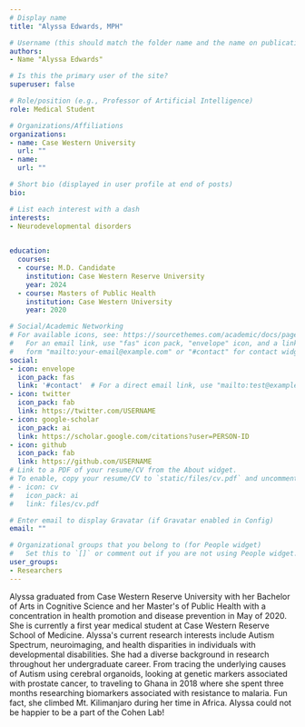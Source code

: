 ```yaml
---
# Display name
title: "Alyssa Edwards, MPH"

# Username (this should match the folder name and the name on publications)
authors:
- Name "Alyssa Edwards"

# Is this the primary user of the site?
superuser: false

# Role/position (e.g., Professor of Artificial Intelligence)
role: Medical Student

# Organizations/Affiliations
organizations:
- name: Case Western University 
  url: ""
- name: 
  url: ""

# Short bio (displayed in user profile at end of posts)
bio: 

# List each interest with a dash
interests:
- Neurodevelopmental disorders
 

education:
  courses:
  - course: M.D. Candidate
    institution: Case Western Reserve University
    year: 2024
  - course: Masters of Public Health
    institution: Case Western University
    year: 2020

# Social/Academic Networking
# For available icons, see: https://sourcethemes.com/academic/docs/page-builder/#icons
#   For an email link, use "fas" icon pack, "envelope" icon, and a link in the
#   form "mailto:your-email@example.com" or "#contact" for contact widget.
social:
- icon: envelope
  icon_pack: fas
  link: '#contact'  # For a direct email link, use "mailto:test@example.org".
- icon: twitter
  icon_pack: fab
  link: https://twitter.com/USERNAME
- icon: google-scholar
  icon_pack: ai
  link: https://scholar.google.com/citations?user=PERSON-ID
- icon: github
  icon_pack: fab
  link: https://github.com/USERNAME
# Link to a PDF of your resume/CV from the About widget.
# To enable, copy your resume/CV to `static/files/cv.pdf` and uncomment the lines below.
# - icon: cv
#   icon_pack: ai
#   link: files/cv.pdf

# Enter email to display Gravatar (if Gravatar enabled in Config)
email: ""

# Organizational groups that you belong to (for People widget)
#   Set this to `[]` or comment out if you are not using People widget.
user_groups:
- Researchers
---
```


Alyssa graduated from Case Western Reserve University with her Bachelor of Arts in Cognitive Science and her Master's of Public Health with a concentration in health promotion and disease prevention in May of 2020. She is currently a first year medical student at Case Western Reserve School of Medicine. Alyssa's current research interests include Autism Spectrum, neuroimaging, and health disparities in individuals with developmental disabilities. She had a diverse background in research throughout her undergraduate career. From tracing the underlying causes of Autism using cerebral organoids, looking at genetic markers associated with prostate cancer, to traveling to Ghana in 2018 where she spent three months researching biomarkers associated with resistance to malaria. Fun fact, she climbed Mt. Kilimanjaro during her time in Africa.  Alyssa could not be happier to be a part of the Cohen Lab!  

